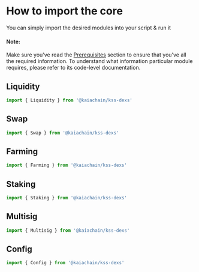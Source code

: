 # How to import the core
You can simply import the desired modules into your script & run it

#### Note:
Make sure you've read the [Prerequisites](./Prerequisites.md) section to ensure that you've all the required information. To understand what information particular module requires, please refer to its code-level documentation.

## Liquidity
```js
import { Liquidity } from '@kaiachain/kss-dexs'
```

## Swap
```js
import { Swap } from '@kaiachain/kss-dexs'
```

## Farming
```js
import { Farming } from '@kaiachain/kss-dexs'
```

## Staking
```js
import { Staking } from '@kaiachain/kss-dexs'
```

## Multisig
```js
import { Multisig } from '@kaiachain/kss-dexs'
```

## Config
```js
import { Config } from '@kaiachain/kss-dexs'
```